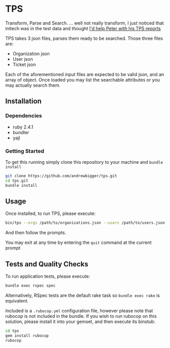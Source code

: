 # TPS

Transform, Parse and Search.
... well not really transform, I just noticed that initech was in the test data and thought [I'd help Peter with his TPS reports](https://www.youtube.com/watch?v=jsLUidiYm0w)

TPS takes 3 json files, parses them ready to be searched. Those three files are:
- Organization json
- User json
- Ticket json

Each of the aforementioned input files are expected to be valid json, and an array of object. Once loaded you may list the searchable attributes or you may actually search them.

## Installation

### Dependencies
- ruby 2.4.1
- bundler
- yajl

### Getting Started

To get this running simply clone this repository to your machine and `bundle install`

```bash
git clone https://github.com/andrewbigger/tps.git
cd tps.git
bundle install
```

## Usage

Once installed, to run TPS, please execute:

```bash
bin/tps --orgs /path/to/organizations.json --users /path/to/users.json --tickets /path/to/tickets.json
```

And then follow the prompts.

You may exit at any time by entering the `quit` command at the current prompt

## Tests and Quality Checks

To run application tests, please execute:

```bash
bundle exec rspec spec
```

Alternatively, RSpec tests are the default rake task so `bundle exec rake` is equivalent.

Included is a `.rubocop.yml` configuration file, however please note that rubocop is not included in the bundle. If you wish to run rubocop on this solution, please install it into your gemset, and then execute its binstub:

```bash
cd tps
gem install rubocop
rubocop
```
